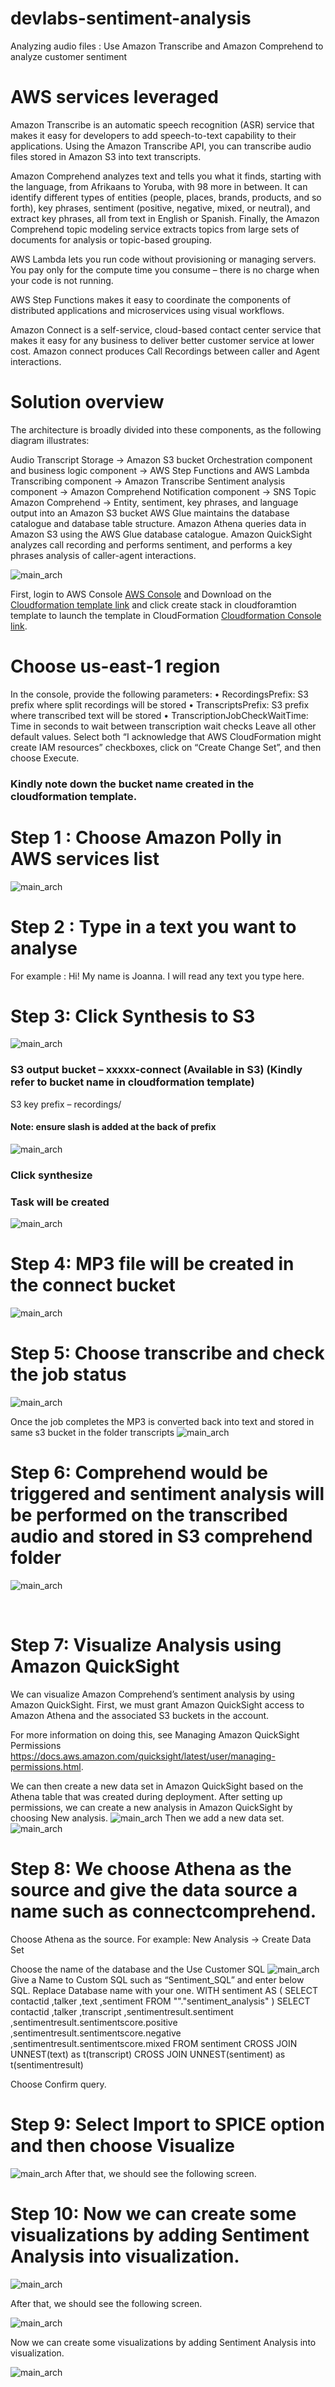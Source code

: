 # devlabs-sentiment-analysis
Analyzing audio files : Use Amazon Transcribe and Amazon Comprehend to analyze customer sentiment

# AWS services leveraged
Amazon Transcribe is an automatic speech recognition (ASR) service that makes it easy for developers to add speech-to-text capability to their applications. Using the Amazon Transcribe API, you can transcribe audio files stored in Amazon S3 into text transcripts.

Amazon Comprehend analyzes text and tells you what it finds, starting with the language, from Afrikaans to Yoruba, with 98 more in between. It can identify different types of entities (people, places, brands, products, and so forth), key phrases, sentiment (positive, negative, mixed, or neutral), and extract key phrases, all from text in English or Spanish. Finally, the Amazon Comprehend topic modeling service extracts topics from large sets of documents for analysis or topic-based grouping.

AWS Lambda lets you run code without provisioning or managing servers. You pay only for the compute time you consume – there is no charge when your code is not running.

AWS Step Functions makes it easy to coordinate the components of distributed applications and microservices using visual workflows.

Amazon Connect is a self-service, cloud-based contact center service that makes it easy for any business to deliver better customer service at lower cost. Amazon connect produces Call Recordings between caller and Agent interactions.


# Solution overview
The architecture is broadly divided into these components, as the following diagram illustrates:

Audio Transcript Storage → Amazon S3 bucket
Orchestration component and business logic component → AWS Step Functions and AWS Lambda
Transcribing component → Amazon Transcribe
Sentiment analysis component → Amazon Comprehend
Notification component → SNS Topic
Amazon Comprehend → Entity, sentiment, key phrases, and language output into an Amazon S3 bucket
AWS Glue maintains the database catalogue and database table structure. Amazon Athena queries data in Amazon S3 using the AWS Glue database catalogue.
Amazon QuickSight analyzes call recording and performs sentiment, and performs a key phrases analysis of caller-agent interactions.

![main_arch](./images/main.gif)

First, login to AWS Console [AWS Console](https://us-east-1.console.aws.amazon.com/) and Download on the [Cloudformation template link](https://github.com/deenadat/devlabs-sentiment-analysis/blob/master/template/sentiment-analysis.yaml) and click create stack in cloudforamtion template to launch the template in CloudFormation [Cloudformation Console link]( https://us-east-1.console.aws.amazon.com/cloudformation/home?region=us-east-1#/stacks/new?stackName=sentiment-analysis-call-recordings&).
# Choose us-east-1 region

In the console, provide the following parameters:
•	RecordingsPrefix: S3 prefix where split recordings will be stored
•	TranscriptsPrefix: S3 prefix where transcribed text will be stored
•	TranscriptionJobCheckWaitTime: Time in seconds to wait between transcription wait checks
Leave all other default values. Select both “I acknowledge that AWS CloudFormation might create IAM resources” checkboxes, click on “Create Change Set”, and then choose Execute.

### Kindly note down the bucket name created in the cloudformation template.

# Step 1 : Choose Amazon Polly in AWS services list

![main_arch](./images/Step-1.png)


# Step 2 : Type in a text you want to analyse
For example : Hi! My name is Joanna. I will read any text you type here.

# Step 3: Click Synthesis to S3
![main_arch](./images/Step-2.png)
 


### S3 output bucket – xxxxx-connect  (Available in S3) (Kindly refer to bucket name in cloudformation template)
S3 key prefix – recordings/

#### Note: ensure slash is added at the back of prefix
 
 ![main_arch](./images/Step-3.png)

### Click synthesize

### Task will be created

 ![main_arch](./images/Step-3-1.png)


# Step 4: MP3 file will be created in the connect bucket

 ![main_arch](./images/Step-4.png)

# Step 5: Choose transcribe and check the job status
 ![main_arch](./images/Step-5.png)

Once the job completes the MP3 is converted back into text and stored in same s3 bucket in the folder transcripts
 ![main_arch](./images/Step-5-1.png)

# Step 6: Comprehend would be triggered and sentiment analysis will be performed on the transcribed audio and stored in S3 comprehend folder

 
![main_arch](./images/Step-6.png)



 
# Step 7: Visualize Analysis using Amazon QuickSight
We can visualize Amazon Comprehend’s sentiment analysis by using Amazon QuickSight. First, we must grant Amazon QuickSight access to Amazon Athena and the associated S3 buckets in the account. 

For more information on doing this, see Managing Amazon QuickSight Permissions https://docs.aws.amazon.com/quicksight/latest/user/managing-permissions.html.

We can then create a new data set in Amazon QuickSight based on the Athena table that was created during deployment.
After setting up permissions, we can create a new analysis in Amazon QuickSight by choosing New analysis.
![main_arch](./images/Step-7.png) 
Then we add a new data set.
![main_arch](./images/Step-7-1.png)

# Step 8: We choose Athena as the source and give the data source a name such as connectcomprehend.

Choose Athena as the source. For example: New Analysis -> Create Data Set

Choose the name of the database and the Use Customer SQL
![main_arch](./images/Step-8.png)
Give a Name to Custom SQL such as “Sentiment_SQL” and enter below SQL. Replace Database name <YOUR DATABASE NAME> with your one.
WITH sentiment AS (
  SELECT
    contactid
    ,talker
    ,text
    ,sentiment
  FROM
    "<YOUR DATABASE NAME>"."sentiment_analysis"
)
SELECT
  contactid
  ,talker
  ,transcript
  ,sentimentresult.sentiment
  ,sentimentresult.sentimentscore.positive
  ,sentimentresult.sentimentscore.negative
  ,sentimentresult.sentimentscore.mixed
FROM
  sentiment
  CROSS JOIN UNNEST(text) as t(transcript)
  CROSS JOIN UNNEST(sentiment) as t(sentimentresult)

Choose Confirm query.
 
# Step 9: Select Import to SPICE option and then choose Visualize

![main_arch](./images/Step-8-1.png)
After that, we should see the following screen.
 
# Step 10: Now we can create some visualizations by adding Sentiment Analysis into visualization.
![main_arch](./images/Step-9.png)

After that, we should see the following screen.

![main_arch](./images/Step-10.gif)

Now we can create some visualizations by adding Sentiment Analysis into visualization.

![main_arch](./images/Step-11.gif)



